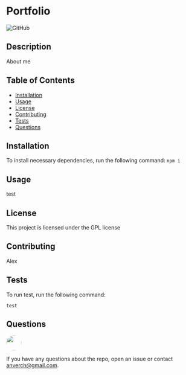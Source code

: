 
  # Portfolio

  ![GitHub](https://img.shields.io/github/license/anverch/Portfolio)

  ## Description

About me

  ## Table of Contents

  * [Installation](#installation)
  * [Usage](#usage)
  * [License](#license)
  * [Contributing](#contributing)
  * [Tests](#tests)
  * [Questions](#questions)

  ## Installation

  To install necessary dependencies, run the following command:
  `npm i`

  ## Usage

  test

  ## License

  This project is licensed under the GPL license

  ## Contributing

  Alex

  ## Tests

  To run test, run the following command:

  `test`

  ## Questions

  <img src="https://avatars.githubusercontent.com/anverch" style="width: 40px; hight:40px; border-radius:100%;">

  If you have any questions about the repo, open an issue or contact anverch@gmail.com.